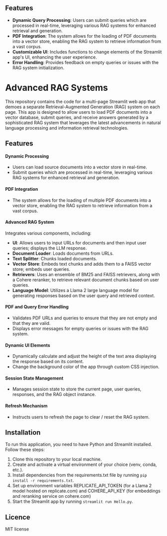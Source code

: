 
## Features

- **Dynamic Query Processing**: Users can submit queries which are processed in real-time, leveraging various RAG systems for enhanced retrieval and generation.
- **PDF Integration**: The system allows for the loading of PDF documents into a vector store, enabling the RAG system to retrieve information from a vast corpus.
- **Customizable UI**: Includes functions to change elements of the Streamlit app's UI, enhancing the user experience.
- **Error Handling**: Provides feedback on empty queries or issues with the RAG system initialization.

# Advanced RAG Systems

This repository contains the code for a multi-page Streamlit web app that demoes a separate Retrieval-Augmented Generation (RAG) system on each page. This app is designed to allow users to load PDF documents into a vector database, submit queries, and receive answers generated by a sophisticated RAG system that leverages the latest advancements in natural language processing and information retrieval technologies.

## Features

#### Dynamic Processing
- Users can load source documents into a vector store in real-time.
- Submit queries which are processed in real-time, leveraging various RAG systems for enhanced retrieval and generation.

#### PDF Integration
- The system allows for the loading of multiple PDF documents into a vector store, enabling the RAG system to retrieve information from a vast corpus.

#### Advanced RAG System
Integrates various components, including:
- **UI**: Allows users to input URLs for documents and then input user queries; displays the LLM response.
- **Document Loader**: Loads documents from URLs.
- **Text Splitter**: Chunks loaded documents.
- **Vector Store**: Embeds text chunks and adds them to a FAISS vector store; embeds user queries.
- **Retrievers**: Uses an ensemble of BM25 and FAISS retrievers, along with a Cohere reranker, to retrieve relevant document chunks based on user queries.
- **Language Model**: Utilizes a Llama 2 large language model for generating responses based on the user query and retrieved context.

#### PDF and Query Error Handling
- Validates PDF URLs and queries to ensure that they are not empty and that they are valid.
- Displays error messages for empty queries or issues with the RAG system.

#### Dynamic UI Elements
- Dynamically calculate and adjust the height of the text area displaying the response based on its content.
- Change the background color of the app through custom CSS injection.

#### Session State Management
- Manages session state to store the current page, user queries, responses, and the RAG object instance.

#### Refresh Mechanism
- Instructs users to refresh the page to clear / reset the RAG system.

## Installation

To run this application, you need to have Python and Streamlit installed. Follow these steps:

1. Clone this repository to your local machine.
2. Create and activate a virtual environment of your choice (venv, conda, etc.).
3. Install dependencies from the requirements.txt file by running `pip install -r requirements.txt`.
4. Set up environment variables REPLICATE_API_TOKEN (for a Llama 2 model hosted on replicate.com) and COHERE_API_KEY (for embeddings and reranking service on cohere.com)
4. Start the Streamlit app by running `streamlit run Hello.py`.

## Licence
MIT license